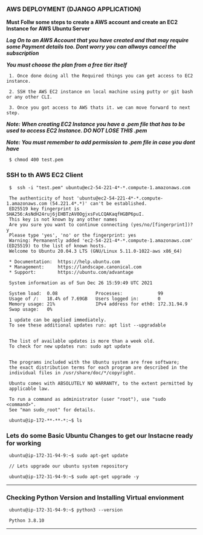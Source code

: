 ### AWS DEPLOYMENT (DJANGO APPLICATION) ###

**Must Follw some steps to create a AWS account and create an EC2 Instance for AWS Ubuntu Server**

***Log On to an AWS Account that you have created and that may require some Payment details too. Dont worry you can allways cancel the subscription***

***You must choose the plan from a free tier itself***
    
     1. Once done doing all the Required things you can get access to EC2 instance.

     2. SSH the AWS EC2 instance on local machine using putty or git bash or any other CLI.

     3. Once you got access to AWS thats it. we can move forward to next step.

***Note: When creating EC2 Instance you have a .pem file that has to be used to access EC2 Instance. DO NOT LOSE THIS .pem***

***Note: You must remember to add permission to .pem file in case you dont have***

     $ chmod 400 test.pem

### SSH to th AWS EC2 Client ###

     $  ssh -i "test.pem" ubuntu@ec2-54-221-4*-*.compute-1.amazonaws.com

     The authenticity of host 'ubuntu@ec2-54-221-4*-*.compute-1.amazonaws.com (54.221.4*.*)' can't be established.
     ED25519 key fingerprint is SHA256:AsNdH24ruj6jEHBTzAV0OgjxsFvLCQAKaqfHGBP6puI.
     This key is not known by any other names
     Are you sure you want to continue connecting (yes/no/[fingerprint])? y
     Please type 'yes', 'no' or the fingerprint: yes
     Warning: Permanently added 'ec2-54-221-4*-*.compute-1.amazonaws.com' (ED25519) to the list of known hosts.
     Welcome to Ubuntu 20.04.3 LTS (GNU/Linux 5.11.0-1022-aws x86_64)

     * Documentation:  https://help.ubuntu.com
     * Management:     https://landscape.canonical.com
     * Support:        https://ubuntu.com/advantage

     System information as of Sun Dec 26 15:59:49 UTC 2021

     System load:  0.08              Processes:             99
     Usage of /:   18.4% of 7.69GB   Users logged in:       0
     Memory usage: 21%               IPv4 address for eth0: 172.31.94.9
     Swap usage:   0%

     1 update can be applied immediately.
     To see these additional updates run: apt list --upgradable


     The list of available updates is more than a week old.
     To check for new updates run: sudo apt update


     The programs included with the Ubuntu system are free software;
     the exact distribution terms for each program are described in the
     individual files in /usr/share/doc/*/copyright.

     Ubuntu comes with ABSOLUTELY NO WARRANTY, to the extent permitted by
     applicable law.

     To run a command as administrator (user "root"), use "sudo <command>".
     See "man sudo_root" for details.

     ubuntu@ip-172-**-**-*:~$ ls

### Lets do some Basic Ubuntu Changes to get our Instacne ready for working ###

     ubuntu@ip-172-31-94-9:~$ sudo apt-get update

     // Lets upgrade our ubuntu system repository

     ubuntu@ip-172-31-94-9:~$ sudo apt-get upgrade -y

---

### Checking Python Version and Installing Virtual envionment ###

     ubuntu@ip-172-31-94-9:~$ python3 --version

     Python 3.8.10

---

